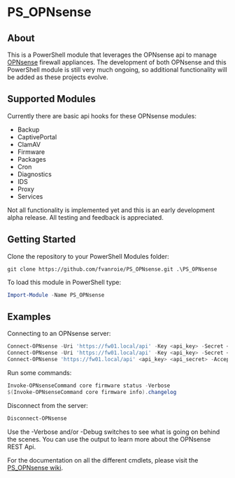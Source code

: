 # PS_OPNsense

## About
This is a PowerShell module that leverages the OPNsense api to manage [OPNsense](https://opnsense.org/) firewall appliances. The development of both OPNsense and this PowerShell module is still very much ongoing, so additional functionality will be added as these projects evolve.

## Supported Modules
Currently there are basic api hooks for these OPNsense modules:
- Backup
- CaptivePortal
- ClamAV
- Firmware
- Packages
- Cron
- Diagnostics
- IDS
- Proxy
- Services

Not all functionality is implemented yet and this is an early development alpha release. All testing and feedback
is appreciated.

## Getting Started
Clone the repository to your PowerShell Modules folder:
```git
git clone https://github.com/fvanroie/PS_OPNsense.git .\PS_OPNsense
```

To load this module in PowerShell type:
```powershell
Import-Module -Name PS_OPNsense
```

## Examples
Connecting to an OPNsense server:
```powershell
Connect-OPNsense -Uri 'https://fw01.local/api' -Key <api_key> -Secret <api_secret>
Connect-OPNsense -Uri 'https://fw01.local/api' -Key <api_key> -Secret <api_secret> -Verbose
Connect-OPNsense 'https://fw01.local/api' <api_key> <api_secret> -AcceptCertificate
```
Run some commands:
```powershell
Invoke-OPNsenseCommand core firmware status -Verbose
$(Invoke-OPNsenseCommand core firmware info).changelog
```
Disconnect from the server:
```powershell
Disconnect-OPNsense
```

Use the -Verbose and/or -Debug switches to see what is going on behind the scenes. You can use the output to learn more about the OPNsense REST Api.

For the documentation on all the different cmdlets, please visit the [PS_OPNsense wiki](https://github.com/fvanroie/PS_OPNsense//wiki/).
